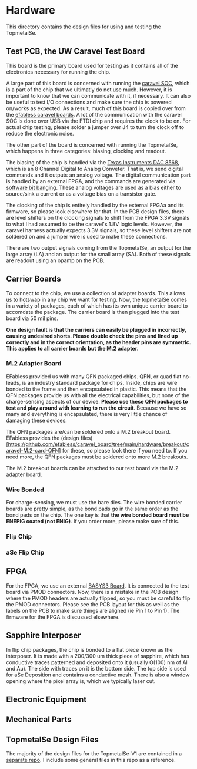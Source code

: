 
# Hardware 
This directory contains the design files for using and testing the TopmetalSe.

## Test PCB, the UW Caravel Test Board
This board is the primary board used for testing as it contains all of the electronics necessary for running the chip.

A large part of this board is concerned with running the [caravel SOC](https://caravel-harness.readthedocs.io/en/latest/index.html), which is a part of the chip that we ultimatly do not use much. However, it is important to know that we can communicate with it, if necessary. It can also be useful to test I/O connections and make sure the chip is powered on/works as expected. As a result, much of this board is copied over from the [efabless caravel boards](https://github.com/efabless/caravel_board). A lot of the communication with the caravel SOC is done over USB via the FTDI chip and requires the clock to be on. For actual chip testing, please solder a jumper over J4 to turn the clock off to reduce the electronic noise.

The other part of the board is concerned with running the TopmetalSe, which happens in three categories: biasing, clocking and readout. 

The biasing of the chip is handled via the [Texas Instruments DAC 8568](https://www.ti.com/product/DAC8568?utm_source=google&utm_medium=cpc&utm_campaign=asc-null-null-GPN_EN-cpc-pf-google-wwe&utm_content=DAC8568&ds_k=DAC8568&DCM=yes&gclid=EAIaIQobChMIwIbj3O62_wIV-y-tBh3P_wriEAAYASAAEgLwtPD_BwE&gclsrc=aw.ds), which is an 8 Channel Digital to Analog Conveter. That is, we send digital commands and it outputs an analog voltage. The digital communication part is handled by an external FPGA, and the commands are generated via [software bit banging](https://github.com/selena0vbb/TopmetalSe_Sequencer/blob/main/util/DAC_control.py). These analog voltages are used as a bias either to source/sink a current or as a voltage bias on a transistor gate. 

The clocking of the chip is entirely handled by the external FPGAa and its firmware, so please look elsewhere for that. In the PCB design files, there are level shifters on the clocking signals to shift from the FPGA 3.3V signals to what I had assumed to be the caravel's 1.8V logic levels. However, the caravel harness actually expects 3.3V signals, so these level shifters are not soldered on and a jumper wire is used to make these connections.

There are two output signals coming from the TopmetalSe, an output for the large array (LA) and an output for the small array (SA). Both of these signals are readout using an opamp on the PCB. 

## Carrier Boards
To connect to the chip, we use a collection of adapter boards. This allows us to hotswap in any chip we want for testing. Now, the topmetalSe comes in a variety of packages, each of which has its own unique carrier board to accomdate the package. The carrier board is then plugged into the test board via 50 mil pins.

__One design fault is that the carriers can easily be plugged in incorrectly, causing undesired shorts. Please double check the pins and lined up correctly and in the correct orientation, as the header pins are symmetric. This applies to all carrier boards but the M.2 adapter.__

### M.2 Adapter Board
EFabless provided us with many QFN packaged chips. QFN, or quad flat no-leads, is an industry standard package for chips. Inside, chips are wire bonded to the frame and then encapsulated in plastic. This means that the QFN packages provide us with all the electrical capabilities, but none of the charge-sensing aspects of our device. __Please use these QFN packages to test and play around with learning to run the circuit__. Because we have so many and everything is encapsulated, there is very little chance of damaging these devices.

The QFN packages are/can be soldered onto a M.2 breakout board. EFabless provides the (design files)[https://github.com/efabless/caravel_board/tree/main/hardware/breakout/caravel-M.2-card-QFN] for these, so please look there if you need to. If you need more, the QFN packages must be soldered onto more M.2 breakouts.

The M.2 breakout boards can be attached to our test board via the M.2 adapter board.

### Wire Bonded

For charge-sensing, we must use the bare dies. The wire bonded carrier boards are pretty simple, as the bond pads go in the same order as the bond pads on the chip. The one key is that __the wire bonded board must be ENEPIG coated (not ENIG)__. If you order more, please make sure of this.

### Flip Chip


### aSe Flip Chip

## FPGA
For the FPGA, we use an external [BASYS3 Board](https://digilent.com/shop/basys-3-artix-7-fpga-trainer-board-recommended-for-introductory-users/). It is connected to the test board via PMOD connectors. Now, there is a mistake in the PCB design where the PMOD headers are actually flipped, so you must be careful to flip the PMOD connectors. Please see the PCB layout for this as well as the labels on the PCB to make sure things are aligned (ie Pin 1 to Pin 1). The firmware for the FPGA is discussed elsewhere.

## Sapphire Interposer
In flip chip packages, the chip is bonded to a flat piece known as the interposer. It is made with a 200/300 um thick piece of sapphire, which has conductive traces patterned and deposited onto it (usually O(100) nm of Al and Au). The side with traces on it is the bottom side. The top side is used for aSe Deposition and contains a conductive mesh. There is also a window opening where the pixel array is, which we typically laser cut.

## Electronic Equipment

## Mechanical Parts

## TopmetalSe Design Files
The majority of the design files for the TopmetalSe-V1 are contained in a [separate repo](https://github.com/harryxni/TopMetalSe-OpenMPW6). I include some general files in this repo as a reference.
